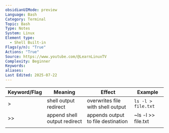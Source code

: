 ```yaml
---
obsidianUIMode: preview
Language: Bash
Category: Terminal
Topic: Bash
Type: Notes
System: Linux
Element type:
  - Shell Built-in
Flags(y/n): "True"
Actions: "True"
Source: https://www.youtube.com/@LearnLinuxTV
Complexity: Beginner
Keywords: 
aliases: 
Last Edited: 2025-07-22
---
```


| Keyword/Flag | Meaning                      | Effect                             | Example            |
| ------------ | ---------------------------- | ---------------------------------- | ------------------ |
| >            | shell output redirect        | overwrites file with shell output  | `ls -l > file.txt` |
| >>           | append shell output redirect | appends output to file destination | ~ls -l >> file.txt |
|              |                              |                                    |                    |
